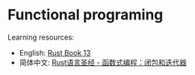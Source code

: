 # Functional programing
Learning resources: 
- English: [Rust Book 13](https://doc.rust-lang.org/book/ch13-00-functional-features.html)
- 简体中文: [Rust语言圣经 - 函数式编程：闭包和迭代器](https://course.rs/advance/functional-programing/intro.html)

